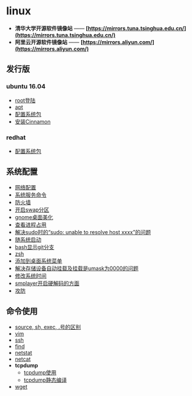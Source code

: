 # linux

- **清华大学开源软件镜像站** —— **[https://mirrors.tuna.tsinghua.edu.cn/](https://mirrors.tuna.tsinghua.edu.cn/)**
- **阿里云开源软件镜像站** —— **[https://mirrors.aliyun.com/](https://mirrors.aliyun.com/)**

## 发行版

### ubuntu 16.04

- [root登陆](ubuntu/root.login.md)
- [apt](ubuntu/apt.md)
- [配置系统包](ubuntu/ubuntu.package.md)
- [安装Cinnamon](ubuntu/ubuntu.cinnamon.md)

### redhat

- [配置系统包](redhat/readme.md)

## 系统配置

- [网络配置](sysconf/linux.net.md)
- [系统服务命令](sysconf/service.md)
- [防火墙](sysconf/firewall.md)
- [开启swap分区](sysconf/swap.md)
- [gnome桌面美化](sysconf/gnome.md)
- [查看进程占用](see.process.md)
- [解决sudo时的“sudo: unable to resolve host xxxx”的问题](resolve.host.md)
- [随系统启动](linux.autostart.md)
- [bash显示git分支](sysconf/bash.git-branch.md)
- [zsh](sysconf/zsh.md)
- [添加到桌面系统菜单](desktop.icon.md)
- [解决存储设备自动挂载及挂载是umask为0000的问题](linux.fstab.md)
- [修改系统时间](linux.time.md)
- [smplayer开启硬解码的方面](../multimedia/smplayer/readme.md)
- [攻防](hack/readme.md)

## 命令使用

- [source, sh, exec, .号的区别](cmd/source.sh.exec.md)
- [vim](cmd/vim/readme.md)
- [ssh](cmd/ssh.md)
- [find](cmd/find.md)
- [netstat](cmd/netstat.md)
- [netcat](cmd/netcat.md)
- **tcpdump**
  - [tcpdump使用](cmd/tcpdump/use.md)
  - [tcpdump静态编译](cmd/tcpdump/static.compile.md)
- [wget](cmd/wget.md)

